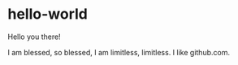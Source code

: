 # hello-world

Hello you there!

I am blessed, so blessed, I am limitless, limitless.
I like github.com. 
